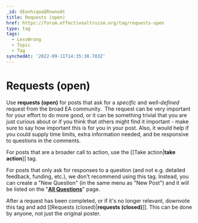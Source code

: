```yaml
---
_id: dEonhiqoaQRnwnoAt
title: Requests (open)
href: https://forum.effectivealtruism.org/tag/requests-open
type: tag
tags:
  - LessWrong
  - Topic
  - Tag
synchedAt: '2022-09-11T14:35:30.783Z'
---
```

# Requests (open)

Use **requests (open)** for posts that ask for a *specific* and *well-defined* request from the broad EA community.  The request can be very important for your effort to do more good, or it can be something trivial that you are just curious about or if you think that others might find it important - make sure to say how important this is for you in your post. Also, it would help if you could supply time limits, extra information needed, and be responsive to questions in the comments.

For posts that are a broader call to action, use the [[Take action|**take action**]] tag.

For posts that only ask for responses to a question (and not e.g. detailed feedback, funding, etc.), we don't recommend using this tag. Instead, you can create a "New Question" (in the same menu as "New Post") and it will be listed on the "[**All Questions**](https://forum.effectivealtruism.org/questions)" page.

After a request has been completed, or if it's no longer relevant, downvote this tag and add [[Requests (closed)|**requests (closed)**]]. This can be done by anyone, not just the original poster.